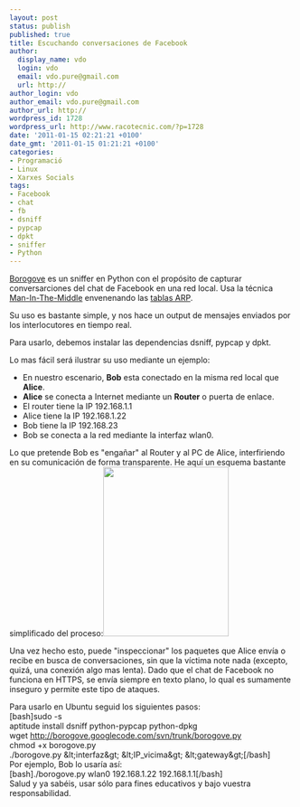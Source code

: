 ```yaml
---
layout: post
status: publish
published: true
title: Escuchando conversaciones de Facebook
author:
  display_name: vdo
  login: vdo
  email: vdo.pure@gmail.com
  url: http://
author_login: vdo
author_email: vdo.pure@gmail.com
author_url: http://
wordpress_id: 1728
wordpress_url: http://www.racotecnic.com/?p=1728
date: '2011-01-15 02:21:21 +0100'
date_gmt: '2011-01-15 01:21:21 +0100'
categories:
- Programació
- Linux
- Xarxes Socials
tags:
- Facebook
- chat
- fb
- dsniff
- pypcap
- dpkt
- sniffer
- Python
---
```


<a title="borogove" href="http://code.google.com/p/borogove/" target="_blank">Borogove</a> es un sniffer en Python con el propósito de capturar conversarciones del chat de Facebook en una red local. Usa la técnica <a href="http://es.wikipedia.org/wiki/Ataque_Man-in-the-middle" target="_blank">Man-In-The-Middle</a> envenenando las <a href="http://es.wikipedia.org/wiki/Address_Resolution_Protocol" target="_self">tablas ARP</a>.

Su uso es bastante simple, y nos hace un output de mensajes enviados por los interlocutores en tiempo real.

Para usarlo, debemos instalar las dependencias dsniff, pypcap y dpkt.

Lo mas fácil será ilustrar su uso mediante un ejemplo:

<ul>
<li>En nuestro escenario, <strong>Bob</strong> esta conectado en la misma red local que <strong>Alice</strong>. <strong> </strong></li>
<li><strong>Alice</strong> se conecta a Internet mediante un <strong>Router</strong> o puerta de enlace.</li>
<li>El router tiene la IP 192.168.1.1</li>
<li>Alice tiene la IP 192.168.1.22</li>
<li>Bob tiene la IP 192.168.23</li>
<li>Bob se conecta a la red mediante la interfaz wlan0.</li>
</ul>

Lo que pretende Bob es "engañar" al Router y al PC de Alice, interfiriendo en su comunicación de forma transparente. He aquí un esquema bastante simplificado del proceso:<a href="http://www.racotecnic.com/wp-content/uploads/2011/01/esquema.jpg"><img class="aligncenter size-medium wp-image-1733" src="http://www.racotecnic.com/wp-content/uploads/2011/01/esquema-222x300.jpg" alt="" width="222" height="300" /></a>

Una vez hecho esto, puede "inspeccionar" los paquetes que Alice envía o recibe en busca de conversaciones, sin que la víctima note nada (excepto, quizá, una conexión algo mas lenta). Dado que el chat de Facebook no funciona en HTTPS, se envía siempre en texto plano, lo qual es sumamente inseguro y permite este tipo de ataques.

Para usarlo en Ubuntu seguid los siguientes pasos:<br />
[bash]sudo -s<br />
aptitude install dsniff python-pypcap python-dpkg<br />
wget http://borogove.googlecode.com/svn/trunk/borogove.py<br />
chmod +x borogove.py<br />
./borogove.py &amp;lt;interfaz&amp;gt; &amp;lt;IP_vicima&amp;gt; &amp;lt;gateway&amp;gt;[/bash]<br />
Por ejemplo, Bob lo usaría así:<br />
[bash]./borogove.py wlan0 192.168.1.22 192.168.1.1[/bash]<br />
Salud y ya sabéis, usar sólo para fines educativos y bajo vuestra responsabilidad.
